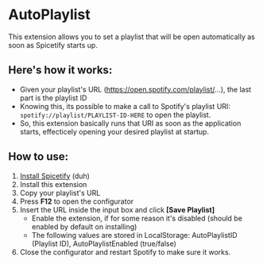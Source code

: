 # AutoPlaylist
This extension allows you to set a playlist that will be open automatically as soon as Spicetify starts up.

## Here's how it works: 
- Given your playlist's URL (https://open.spotify.com/playlist/...), the last part is the playlist ID
- Knowing this, its possible to make a call to Spotify's playlist URI: `spotify://playlist/PLAYLIST-ID-HERE` to open the playlist.
- So, this extension basically runs that URI as soon as the application starts, effecticely opening your desired playlist at startup.

## How to use:
1. [Install Spicetify](https://spicetify.app/docs/advanced-usage/installation/) (duh)
2. Install this extension
3. Copy your playlist's URL
4. Press **F12** to open the configurator
5. Insert the URL inside the input box and click **[Save Playlist]**
   - Enable the extension, if for some reason it's disabled (should be enabled by default on installing)
   - The following values are stored in LocalStorage: AutoPlaylistID (Playlist ID), AutoPlaylistEnabled (true/false)
6. Close the configurator and restart Spotify to make sure it works.
